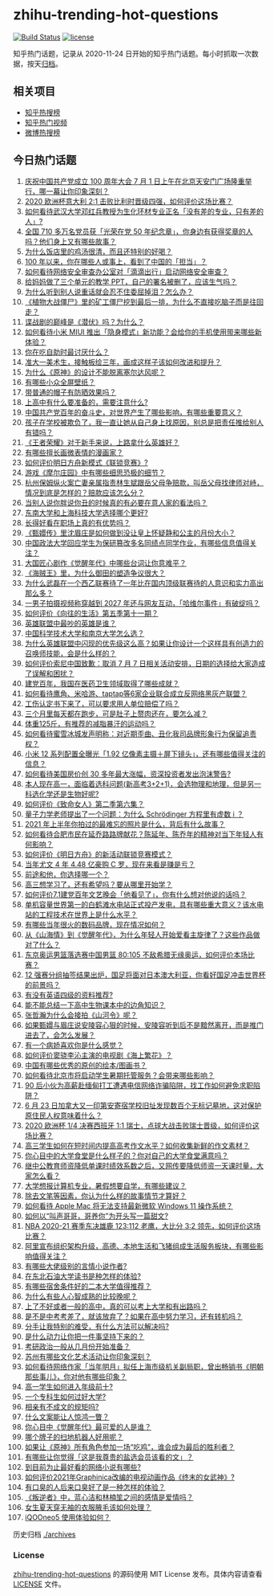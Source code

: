 # zhihu-trending-hot-questions

[![Build Status](https://github.com/justjavac/zhihu-trending-hot-questions/workflows/ci/badge.svg?branch=master)](https://github.com/justjavac/zhihu-trending-hot-questions/actions)
[![license](https://img.shields.io/github/license/justjavac/zhihu-trending-hot-questions)](https://github.com/justjavac/zhihu-trending-hot-questions/blob/master/LICENSE)

知乎热门话题，记录从 2020-11-24 日开始的知乎热门话题。每小时抓取一次数据，按天[归档](./archives)。

## 相关项目

- [知乎热搜榜](https://github.com/justjavac/zhihu-trending-top-search)
- [知乎热门视频](https://github.com/justjavac/zhihu-trending-hot-video)
- [微博热搜榜](https://github.com/justjavac/weibo-trending-hot-search)

## 今日热门话题

<!-- BEGIN -->
<!-- 最后更新时间 Sat Jul 03 2021 14:02:02 GMT+0800 (China Standard Time) -->

1. [庆祝中国共产党成立 100 周年大会 7 月 1
   日上午在北京天安门广场隆重举行，哪一幕让你印象深刻？](https://www.zhihu.com/question/469219832)
2. [2020 欧洲杯意大利 2:1
   击败比利时晋级四强，如何评价这场比赛？](https://www.zhihu.com/question/469661710)
3. [如何看待武汉大学邓红兵教授为生化环材专业正名「没有差的专业，只有差的人」?](https://www.zhihu.com/question/469600953)
4. [全国 710 多万名党员获「光荣在党 50
   年纪念章」，你身边有获得奖章的人吗？他们身上又有哪些故事？](https://www.zhihu.com/question/469220759)
5. [为什么饭店里的鸡汤很清，而且还特别的好喝？](https://www.zhihu.com/question/437783371)
6. [100 年以来，你在哪些人或事上，看到了中国的「担当」？](https://www.zhihu.com/question/469083054)
7. [如何看待网络安全审查办公室对「滴滴出行」启动网络安全审查？](https://www.zhihu.com/question/469590210)
8. [给妈妈做了三个单元的教学 PPT，自己的署名被删了，应该生气吗？](https://www.zhihu.com/question/466380653)
9. [为什么听到别人说重话就会忍不住委屈掉泪？怎么办？](https://www.zhihu.com/question/467737273)
10. [《植物大战僵尸》里的矿工僵尸挖到最后一排，为什么不直接吃脑子而是往回走？](https://www.zhihu.com/question/389957504)
11. [谍战剧的巅峰是《潜伏》吗？为什么？](https://www.zhihu.com/question/467430277)
12. [如何看待小米 MIUI
    推出「隐身模式」新功能？会给你的手机使用带来哪些新体验？](https://www.zhihu.com/question/469242892)
13. [你在吃自助时最讨厌什么？](https://www.zhihu.com/question/63212359)
14. [准大一美术生，接触板绘三年，画成这样子该如何改进和提升？](https://www.zhihu.com/question/468285218)
15. [为什么《原神》的设计不能脱离塞尔达风呢？](https://www.zhihu.com/question/469170397)
16. [有哪些小众全屏壁纸？](https://www.zhihu.com/question/440343163)
17. [带普通的帽子有防晒效果吗？](https://www.zhihu.com/question/444213755)
18. [上高中有什么要准备的，需要注意什么?](https://www.zhihu.com/question/468518885)
19. [中国共产党百年的奋斗史，对世界产生了哪些影响，有哪些重要意义？](https://www.zhihu.com/question/469274581)
20. [孩子在学校被欺负了，我一直让她从自己身上找原因，别总是把责任推给别人有错吗？](https://www.zhihu.com/question/467309194)
21. [《王者荣耀》对于新手来说，上路拿什么英雄好？](https://www.zhihu.com/question/461187822)
22. [有哪些擅长画微表情的漫画家？](https://www.zhihu.com/question/456969672)
23. [如何评价明日方舟新模式《联锁竞赛》?](https://www.zhihu.com/question/468835391)
24. [游戏《摩尔庄园》中有哪些细思恐极的细节？](https://www.zhihu.com/question/334609345)
25. [杭州保姆纵火案亡妻亲属指责林生斌跟岳父母争赔款，叫岳父母找律师对峙，情况到底是怎样的？赔款应该怎么分？](https://www.zhihu.com/question/469306984)
26. [当别人说你胖说你丑的时候真的有必要在意人家的看法吗？](https://www.zhihu.com/question/468326994)
27. [东南大学和上海科技大学选择哪个更好?](https://www.zhihu.com/question/467273175)
28. [长得好看在职场上真的有优势吗？](https://www.zhihu.com/question/461972771)
29. [《甄嬛传》里沈眉庄是如何做到没让皇上怀疑静和公主的月份大小？](https://www.zhihu.com/question/451619488)
30. [中国政法大学回应学生为保研篡改多名同绩点同学作业，有哪些信息值得关注？](https://www.zhihu.com/question/468030220)
31. [大国匠心剧作《觉醒年代》中哪些台词让你意难平？](https://www.zhihu.com/question/461299889)
32. [《海贼王》里，为什么御田的塑造争议很大？](https://www.zhihu.com/question/468476270)
33. [为什么武磊在一个西乙联赛待了一年比在国内顶级联赛待的人意识和实力高出那么多？](https://www.zhihu.com/question/465328241)
34. [一男子拍摄视频称穿越到 2027
    年还与网友互动，「哈维尔事件」有破绽吗？](https://www.zhihu.com/question/466675842)
35. [如何评价《向往的生活》第五季第十一期？](https://www.zhihu.com/question/469567563)
36. [英雄联盟中最吵的英雄是谁？](https://www.zhihu.com/question/463184822)
37. [中国科学技术大学和南京大学怎么选？](https://www.zhihu.com/question/467774201)
38. [为什么英雄联盟中闪现的优先级这么高？如果让你设计一个这样具有创造力的召唤师技能，会是什么样的？](https://www.zhihu.com/question/462353798)
39. [如何评价索尼中国致歉：取消 7 月 7
    日相关活动安排，日期的选择给大家造成了误解和困扰？](https://www.zhihu.com/question/469292670)
40. [建党百年，我国在医药卫生领域取得了哪些成就？](https://www.zhihu.com/question/468756547)
41. [如何看待鹰角、米哈游、taptap等6家企业联合成立反网络黑灰产联盟？](https://www.zhihu.com/question/469151321)
42. [工伤认定书下来了，可以要求用人单位赔偿了吗？](https://www.zhihu.com/question/442822724)
43. [三个月里每天都在跑步，可是肚子上赘肉还在，要怎么减？](https://www.zhihu.com/question/30622462)
44. [体重125斤，有推荐的减脂暴汗的运动吗？](https://www.zhihu.com/question/459003254)
45. [如何看待蜜雪冰城发声明称：对近期歪曲、丑化我司品牌形象行为保留追责权？](https://www.zhihu.com/question/469115341)
46. [小米 12 系列配置全曝光「1.92
    亿像素主摄＋屏下镜头」，还有哪些值得关注的信息？](https://www.zhihu.com/question/468724694)
47. [如何看待美国房价创 30 多年最大涨幅，资深投资者发出泡沫警告?](https://www.zhihu.com/question/468992825)
48. [本人现在高一，面临着选科问题(新高考3+2+1)，会选物理和地理，但是另一科选化学还是生物好呢?](https://www.zhihu.com/question/458419367)
49. [如何评价《致命女人》第二季第六集？](https://www.zhihu.com/question/469311058)
50. [量子力学老师提出了一个问题：为什么 Schrödinger 方程里有虚数 i
    ？](https://www.zhihu.com/question/404030934)
51. [2021 年上半年你拍过的最难忘的照片是什么，背后有什么故事？](https://www.zhihu.com/question/469312329)
52. [如何看待合肥市民在延乔路路牌献花？陈延年、陈乔年的精神对当下年轻人有何影响？](https://www.zhihu.com/question/469128325)
53. [如何评价《明日方舟》的新活动联锁竞赛模式？](https://www.zhihu.com/question/469584504)
54. [当年尤文 4 年 4.48 亿豪购 C 罗，现在来看是赚是亏？](https://www.zhihu.com/question/460546114)
55. [前途和他，你选择哪一个？](https://www.zhihu.com/question/464912877)
56. [高三想学习了，还有希望吗？要从哪里开始学？](https://www.zhihu.com/question/468568060)
57. [如何评价7.1建党百年文艺晚会「他看见了」，你有什么想对他说的话吗？](https://www.zhihu.com/question/469413677)
58. [单机容量世界第一的白鹤滩水电站正式投产发电，具有哪些重大意义？该水电站的工程技术在世界上是什么水平？](https://www.zhihu.com/question/468406905)
59. [有哪些当年很火的数码品牌，现在情况如何？](https://www.zhihu.com/question/468998828)
60. [从《山海情》到《觉醒年代》，为什么年轻人开始爱看主旋律了？这些作品做对了什么？](https://www.zhihu.com/question/469250416)
61. [东京奥运男篮落选赛中国男篮 80:105
    不敌希腊无缘奥运，如何评价本场比赛？](https://www.zhihu.com/question/469450593)
62. [12
    强赛分组抽签结果出炉，国足将面对日本澳大利亚，你看好国足冲击世界杯的前景吗？](https://www.zhihu.com/question/469309297)
63. [有没有英语四级的资料推荐?](https://www.zhihu.com/question/371916806)
64. [能不能总结一下高中生物课本中的边角知识？](https://www.zhihu.com/question/379424271)
65. [张哲瀚为什么会接拍《山河令》呢？](https://www.zhihu.com/question/466536922)
66. [如果甄嬛与眉庄说安陵容心狠的时候，安陵容听到后不是黯然离开，而是推门进去了，会怎么发展？](https://www.zhihu.com/question/467899688)
67. [有一个病娇喜欢你是什么感觉？](https://www.zhihu.com/question/377349806)
68. [如何评价窦骁李沁主演的电视剧《海上繁花》？](https://www.zhihu.com/question/466748640)
69. [中国有哪些优秀的原创的绘本/图画书？](https://www.zhihu.com/question/54945285)
70. [如何看待北京市将启动学生暑期托管服务？会带来哪些影响？](https://www.zhihu.com/question/469489339)
71. [90
    后小伙为高薪赴缅甸打工遭遇电信网络诈骗陷阱，找工作如何避免求职陷阱？](https://www.zhihu.com/question/468736941)
72. [6 月 23
    日加拿大又一印第安寄宿学校旧址发现数百个无标记墓地，这对保护原住民人权意味着什么？](https://www.zhihu.com/question/466975825)
73. [2020 欧洲杯 1/4 决赛西班牙 1:1
    瑞士，点球大战击败瑞士晋级，如何评价这场比赛？](https://www.zhihu.com/question/469643634)
74. [高三学生如何在短时间内提高高考作文水平？如何收集新鲜的作文素材？](https://www.zhihu.com/question/20545734)
75. [你心目中的大学食堂是什么样子的？你对自己的大学食堂满意吗？](https://www.zhihu.com/question/468413171)
76. [继中公教育师资降低单课时绩效系数之后，又网传要降低师资一天课时量，大家怎么看？](https://www.zhihu.com/question/468896563)
77. [大学想报计算机专业，暑假想要自学，有哪些建议？](https://www.zhihu.com/question/464771225)
78. [除去文笔等因素，你认为什么样的故事情节才算好？](https://www.zhihu.com/question/465057948)
79. [如何看待 Apple Mac 将无法支持最新微软 Windows 11
    操作系统？](https://www.zhihu.com/question/468831434)
80. [如何以“叫声哥哥，哥养你”为开头写一篇甜文?](https://www.zhihu.com/question/466162447)
81. [NBA 2020-21 赛季东决雄鹿 123:112 老鹰，大比分 3:2
    领先，如何评价这场比赛？](https://www.zhihu.com/question/469442531)
82. [阿里宣布组织架构升级，高德、本地生活和飞猪组成生活服务板块，有哪些影响值得关注？](https://www.zhihu.com/question/469485942)
83. [有哪些大佬级别的言情小说作者?](https://www.zhihu.com/question/323889571)
84. [在东北石油大学读书是种怎样的体验?](https://www.zhihu.com/question/456776209)
85. [有哪些宿舍条件好的二本大学值得推荐？](https://www.zhihu.com/question/405920733)
86. [为什么有些人心智成熟的比较晚呢？](https://www.zhihu.com/question/283077831)
87. [上了不好或者一般的高中，真的可以考上大学和有出路吗？](https://www.zhihu.com/question/467477103)
88. [是不是中考考差了，就该放弃了？如果在高中努力学习，还有转机吗？](https://www.zhihu.com/question/468170373)
89. [分手让我特别的难受，有什么方法可以解决吗?](https://www.zhihu.com/question/468323222)
90. [是什么动力让你把一件事坚持下来的？](https://www.zhihu.com/question/469017080)
91. [考研政治一般从几月份开始准备？](https://www.zhihu.com/question/378053241)
92. [苏州有哪些文化艺术活动让你印象深刻？](https://www.zhihu.com/question/468763984)
93. [如何看待网络作家「当年明月」拟任上海市级机关副局职，曾出畅销书《明朝那些事儿》，你对他有哪些印象？](https://www.zhihu.com/question/469586087)
94. [高一学生如何进入年级前十?](https://www.zhihu.com/question/426078063)
95. [一个专科生如何过好大学?](https://www.zhihu.com/question/465577553)
96. [相亲有不成文的规矩吗?](https://www.zhihu.com/question/453068049)
97. [什么文案能让人惊鸿一瞥？](https://www.zhihu.com/question/451181423)
98. [你心目中《觉醒年代》最可爱的人是谁？](https://www.zhihu.com/question/461358216)
99. [哪个牌子的扫地机器人好用呢？](https://www.zhihu.com/question/278037886)
100. [如果让《原神》所有角色参加一场“吃鸡”，谁会成为最后的胜利者？](https://www.zhihu.com/question/467989699)
101. [有哪些让你觉得「这是我尊贵的盐选会员该看的文」？](https://www.zhihu.com/question/469477579)
102. [到目前为止最好看的网络小说有哪些?](https://www.zhihu.com/question/309401257)
103. [如何评价2021年Graphinica改编的电视动画作品《终末的女武神》?](https://www.zhihu.com/question/464238824)
104. [有口臭的人后来口臭好了是一种怎样的体验？](https://www.zhihu.com/question/39027318)
105. [《叛逆者》中，蓝心洁和林楠笙之间的感情是爱情吗？](https://www.zhihu.com/question/468148621)
106. [女生夏天穿无袖的衣服腋毛该如何处理？](https://www.zhihu.com/question/49147353)
107. [iQOOneo5 使用体验如何？](https://www.zhihu.com/question/453142804)

<!-- END -->

历史归档 [./archives](./archives)

### License

[zhihu-trending-hot-questions](https://github.com/justjavac/zhihu-trending-hot-questions)
的源码使用 MIT License 发布。具体内容请查看 [LICENSE](./LICENSE) 文件。
